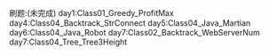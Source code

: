 刷题:(未完成)
    day1:Class01_Greedy_ProfitMax
    day4:Class04_Backtrack_StrConnect
    day5:Class04_Java_Martian
    day6:Class04_Java_Robot
    day7:Class02_Backtrack_WebServerNum
    day7:Class04_Tree_Tree3Height